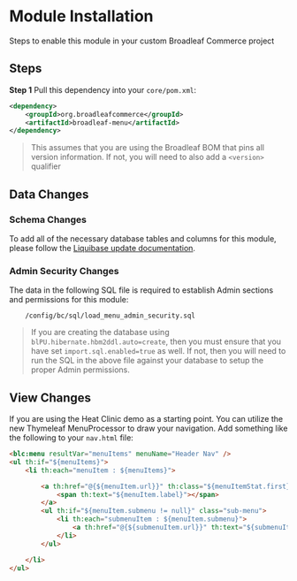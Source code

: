 # Module Installation

Steps to enable this module in your custom Broadleaf Commerce project

## Steps

**Step 1** Pull this dependency into your `core/pom.xml`:

```xml
<dependency>
    <groupId>org.broadleafcommerce</groupId>
    <artifactId>broadleaf-menu</artifactId>
</dependency>
```

> This assumes that you are using the Broadleaf BOM that pins all version information. If not, you will need to also add a `<version>` qualifier

## Data Changes

### Schema Changes

To add all of the necessary database tables and columns for this module, please follow the [Liquibase update documentation](https://www.broadleafcommerce.com/docs/core/current/appendix/managing-db-versions-migrations-with-liquibase).

### Admin Security Changes

The data in the following SQL file is required to establish Admin sections and permissions for this module:

```
    /config/bc/sql/load_menu_admin_security.sql
```

> If you are creating the database using `blPU.hibernate.hbm2ddl.auto=create`, then you must ensure that you have set `import.sql.enabled=true` as well. If not, then you will need to run the SQL in the above file against your database to setup the proper Admin permissions.

## View Changes

If you are using the Heat Clinic demo as a starting point. You can utilize the new Thymeleaf MenuProcessor to draw your navigation.
Add something like the following to your `nav.html` file:

```html
<blc:menu resultVar="menuItems" menuName="Header Nav" />
<ul th:if="${menuItems}">
    <li th:each="menuItem : ${menuItems}">

        <a th:href="@{${menuItem.url}}" th:class="${menuItemStat.first}? 'home'">
            <span th:text="${menuItem.label}"></span>
        </a>
        <ul th:if="${menuItem.submenu != null}" class="sub-menu">
            <li th:each="submenuItem : ${menuItem.submenu}">
                <a th:href="@{${submenuItem.url}}" th:text="${submenuItem.label}"></a>
            </li>
        </ul>

    </li>
</ul>
```
